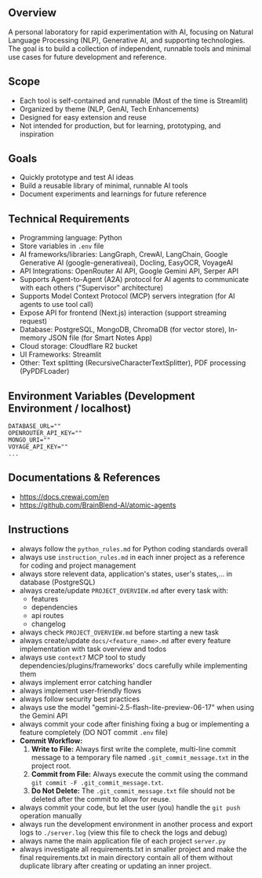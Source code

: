 ## Overview
A personal laboratory for rapid experimentation with AI, focusing on Natural Language Processing (NLP), Generative AI, and supporting technologies. The goal is to build a collection of independent, runnable tools and minimal use cases for future development and reference.

## Scope
- Each tool is self-contained and runnable (Most of the time is Streamlit)
- Organized by theme (NLP, GenAI, Tech Enhancements)
- Designed for easy extension and reuse
- Not intended for production, but for learning, prototyping, and inspiration

## Goals
- Quickly prototype and test AI ideas
- Build a reusable library of minimal, runnable AI tools
- Document experiments and learnings for future reference

## Technical Requirements
- Programming language: Python
- Store variables in `.env` file
- AI frameworks/libraries: LangGraph, CrewAI, LangChain, Google Generative AI (google-generativeai), Docling, EasyOCR, VoyageAI
- API Integrations: OpenRouter AI API, Google Gemini API, Serper API
- Supports Agent-to-Agent (A2A) protocol for AI agents to communicate with each others ("Supervisor" architecture)
- Supports Model Context Protocol (MCP) servers integration (for AI agents to use tool call)
- Expose API for frontend (Next.js) interaction (support streaming request)
- Database: PostgreSQL, MongoDB, ChromaDB (for vector store), In-memory JSON file (for Smart Notes App)
- Cloud storage: Cloudflare R2 bucket
- UI Frameworks: Streamlit
- Other: Text splitting (RecursiveCharacterTextSplitter), PDF processing (PyPDFLoader)

## Environment Variables (Development Environment / localhost)

```
DATABASE_URL=""
OPENROUTER_API_KEY=""
MONGO_URI=""
VOYAGE_API_KEY=""
...
```

## Documentations & References
* https://docs.crewai.com/en
* https://github.com/BrainBlend-AI/atomic-agents

## Instructions
* always follow the `python_rules.md` for Python coding standards overall
* always use `instruction_rules.md` in each inner project as a reference for coding and project management
* always store relevent data, application's states, user's states,... in database (PostgreSQL)
* always create/update `PROJECT_OVERVIEW.md` after every task with:
    * features
    * dependencies
    * api routes
    * changelog
* always check `PROJECT_OVERVIEW.md` before starting a new task
* always create/update `docs/<feature_name>.md` after every feature implementation with task overview and todos
* always use `context7` MCP tool to study dependencies/plugins/frameworks' docs carefully while implementing them
* always implement error catching handler
* always implement user-friendly flows
* always follow security best practices
* always use the model "gemini-2.5-flash-lite-preview-06-17" when using the Gemini API
* always commit your code after finishing fixing a bug or implementing a feature completely (DO NOT commit `.env` file)
* **Commit Workflow:**
    1.  **Write to File:** Always first write the complete, multi-line commit message to a temporary file named `.git_commit_message.txt` in the project root.
    2.  **Commit from File:** Always execute the commit using the command `git commit -F .git_commit_message.txt`.
    3.  **Do Not Delete:** The `.git_commit_message.txt` file should not be deleted after the commit to allow for reuse.
* always commit your code, but let the user (you) handle the `git push` operation manually
* always run the development environment in another process and export logs to `./server.log` (view this file to check the logs and debug)
* always name the main application file of each project `server.py`
* always investigate all requirements.txt in smaller project and make the final requirements.txt in main directory contain all of them without duplicate library after creating or updating an inner project.
